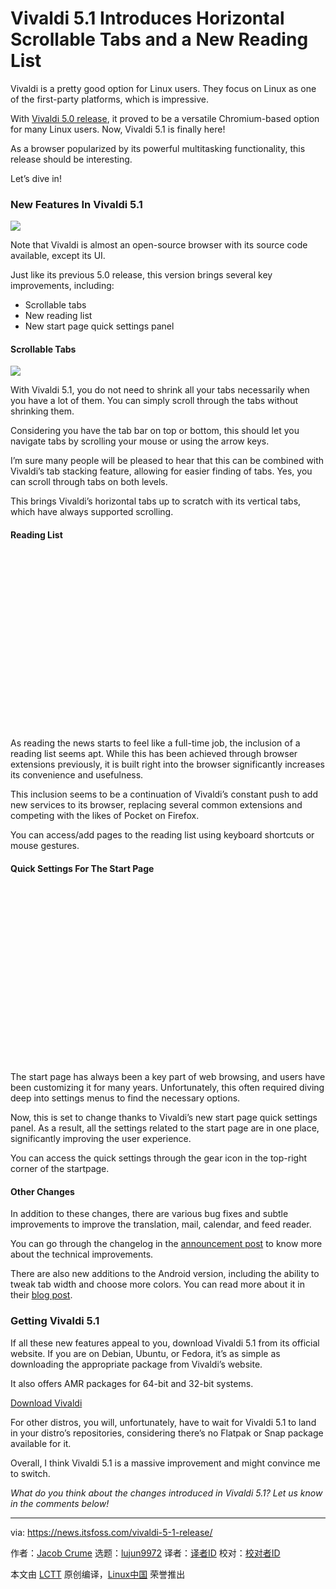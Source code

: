 [#]: subject: "Vivaldi 5.1 Introduces Horizontal Scrollable Tabs and a New Reading List"
[#]: via: "https://news.itsfoss.com/vivaldi-5-1-release/"
[#]: author: "Jacob Crume https://news.itsfoss.com/author/jacob/"
[#]: collector: "lujun9972"
[#]: translator: "imgradeone"
[#]: reviewer: " "
[#]: publisher: " "
[#]: url: " "

Vivaldi 5.1 Introduces Horizontal Scrollable Tabs and a New Reading List
======

Vivaldi is a pretty good option for Linux users. They focus on Linux as one of the first-party platforms, which is impressive.

With [Vivaldi 5.0 release][1], it proved to be a versatile Chromium-based option for many Linux users. Now, Vivaldi 5.1 is finally here!

As a browser popularized by its powerful multitasking functionality, this release should be interesting.

Let’s dive in!

### New Features In Vivaldi 5.1

![][2]

Note that Vivaldi is almost an open-source browser with its source code available, except its UI.

Just like its previous 5.0 release, this version brings several key improvements, including:

  * Scrollable tabs
  * New reading list
  * New start page quick settings panel



#### Scrollable Tabs

![][3]

With Vivaldi 5.1, you do not need to shrink all your tabs necessarily when you have a lot of them. You can simply scroll through the tabs without shrinking them.

Considering you have the tab bar on top or bottom, this should let you navigate tabs by scrolling your mouse or using the arrow keys.

I’m sure many people will be pleased to hear that this can be combined with Vivaldi’s tab stacking feature, allowing for easier finding of tabs. Yes, you can scroll through tabs on both levels.

This brings Vivaldi’s horizontal tabs up to scratch with its vertical tabs, which have always supported scrolling.

#### Reading List

![][4]

As reading the news starts to feel like a full-time job, the inclusion of a reading list seems apt. While this has been achieved through browser extensions previously, it is built right into the browser significantly increases its convenience and usefulness.

This inclusion seems to be a continuation of Vivaldi’s constant push to add new services to its browser, replacing several common extensions and competing with the likes of Pocket on Firefox.

You can access/add pages to the reading list using keyboard shortcuts or mouse gestures.

#### Quick Settings For The Start Page

![][5]

The start page has always been a key part of web browsing, and users have been customizing it for many years. Unfortunately, this often required diving deep into settings menus to find the necessary options.

Now, this is set to change thanks to Vivaldi’s new start page quick settings panel. As a result, all the settings related to the start page are in one place, significantly improving the user experience.

You can access the quick settings through the gear icon in the top-right corner of the startpage.

#### Other Changes

In addition to these changes, there are various bug fixes and subtle improvements to improve the translation, mail, calendar, and feed reader.

You can go through the changelog in the [announcement post][6] to know more about the technical improvements.

There are also new additions to the Android version, including the ability to tweak tab width and choose more colors. You can read more about it in their [blog post][7].

### Getting Vivaldi 5.1

If all these new features appeal to you, download Vivaldi 5.1 from its official website. If you are on Debian, Ubuntu, or Fedora, it’s as simple as downloading the appropriate package from Vivaldi’s website.

It also offers AMR packages for 64-bit and 32-bit systems.

[Download Vivaldi][8]

For other distros, you will, unfortunately, have to wait for Vivaldi 5.1 to land in your distro’s repositories, considering there’s no Flatpak or Snap package available for it.

Overall, I think Vivaldi 5.1 is a massive improvement and might convince me to switch.

_What do you think about the changes introduced in Vivaldi 5.1? Let us know in the comments below!_

--------------------------------------------------------------------------------

via: https://news.itsfoss.com/vivaldi-5-1-release/

作者：[Jacob Crume][a]
选题：[lujun9972][b]
译者：[译者ID](https://github.com/译者ID)
校对：[校对者ID](https://github.com/校对者ID)

本文由 [LCTT](https://github.com/LCTT/TranslateProject) 原创编译，[Linux中国](https://linux.cn/) 荣誉推出

[a]: https://news.itsfoss.com/author/jacob/
[b]: https://github.com/lujun9972
[1]: https://news.itsfoss.com/vivaldi-5-0-release/
[2]: https://i0.wp.com/i.ytimg.com/vi/I2PhNDzuTSY/hqdefault.jpg?w=780&ssl=1
[3]: https://i0.wp.com/i.ytimg.com/vi/UeFcUWRpX-0/hqdefault.jpg?w=780&ssl=1
[4]: data:image/svg+xml;base64,PHN2ZyBoZWlnaHQ9IjQzOSIgd2lkdGg9Ijc4MCIgeG1sbnM9Imh0dHA6Ly93d3cudzMub3JnLzIwMDAvc3ZnIiB2ZXJzaW9uPSIxLjEiLz4=
[5]: data:image/svg+xml;base64,PHN2ZyBoZWlnaHQ9IjQwNSIgd2lkdGg9IjcyMCIgeG1sbnM9Imh0dHA6Ly93d3cudzMub3JnLzIwMDAvc3ZnIiB2ZXJzaW9uPSIxLjEiLz4=
[6]: https://vivaldi.com/blog/vivaldi-5-1-gets-scrollable-tabs-reading-list/
[7]: https://vivaldi.com/blog/vivaldi-5-1-on-android/
[8]: https://vivaldi.com/download/
